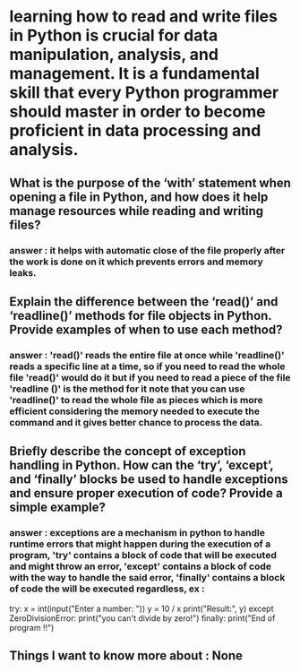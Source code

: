 # learning how to read and write files in Python is crucial for data manipulation, analysis, and management. It is a fundamental skill that every Python programmer should master in order to become proficient in data processing and analysis.

## What is the purpose of the ‘with’ statement when opening a file in Python, and how does it help manage resources while reading and writing files?

### answer : it helps with automatic close of the file properly after the work is done on it which prevents errors and memory leaks.

## Explain the difference between the ‘read()’ and ‘readline()’ methods for file objects in Python. Provide examples of when to use each method? 

### answer : 'read()' reads the entire file at once while 'readline()' reads a specific line at a time, so if you need to read the whole file 'read()' would do it but if you need to read a piece of the file 'readline ()' is the method for it note that you can use 'readline()' to read the whole file as pieces which is more efficient considering the memory needed to execute the command and it gives better chance to process the data.

## Briefly describe the concept of exception handling in Python. How can the ‘try’, ‘except’, and ‘finally’ blocks be used to handle exceptions and ensure proper execution of code? Provide a simple example?

### answer : exceptions are a mechanism in python to handle runtime errors that might happen during the execution of a program, 'try' contains a block of code that will be executed and might throw an error, 'except' contains a block of code with the way to handle the said error, 'finally' contains a block of code the will be executed regardless, ex : 
try:
    x = int(input("Enter a number: "))
    y = 10 / x
    print("Result:", y)
except ZeroDivisionError:
    print("you can't divide by zero!")
finally:
    print("End of program !!")  


## Things I want to know more about : None    
